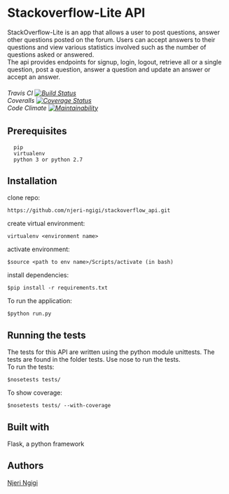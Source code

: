 # Stackoverflow-Lite API
StackOverflow-Lite is an app that allows a user to post questions, answer other questions posted on the forum. Users can accept answers to their questions and view various statistics involved such as the number of questions asked or answered.<br>
The api provides endpoints for signup, login, logout, retrieve all or a single question, post a question, answer a question and update an answer or accept an answer.
###### Travis CI [![Build Status](https://travis-ci.org/njeri-ngigi/stackoverflow_api.svg?branch=badges)](https://travis-ci.org/njeri-ngigi/stackoverflow_api) <br> Coveralls [![Coverage Status](https://coveralls.io/repos/github/njeri-ngigi/stackoverflow_api/badge.svg?branch=badges)](https://coveralls.io/github/njeri-ngigi/stackoverflow_api?branch=badges) <br>  Code Climate [![Maintainability](https://api.codeclimate.com/v1/badges/f1bd8db087f96b7543ea/maintainability)](https://codeclimate.com/github/njeri-ngigi/stackoverflow_api/maintainability)

## Prerequisites
      pip
      virtualenv
      python 3 or python 2.7
      

## Installation
   clone repo:
   ```
   https://github.com/njeri-ngigi/stackoverflow_api.git
   ```
   create virtual environment: 
   ```
   virtualenv <environment name>
   ```
   activate environment:
   ```
   $source <path to env name>/Scripts/activate (in bash)
   ```
   install dependencies:
   ```
   $pip install -r requirements.txt
   ```
   To run the application:
   ```
   $python run.py
   ```
      

## Running the tests
  The tests for this API are written using the python module unittests. The tests are found in the folder tests.
  Use nose to run the tests.<br>
  To run the tests:
      
   ```
   $nosetests tests/
   ```
  To show coverage:
   ```
   $nosetests tests/ --with-coverage
   ```

## Built with 
   Flask, a python framework
   
## Authors
[Njeri Ngigi](https://github.com/njeri-ngigi)

